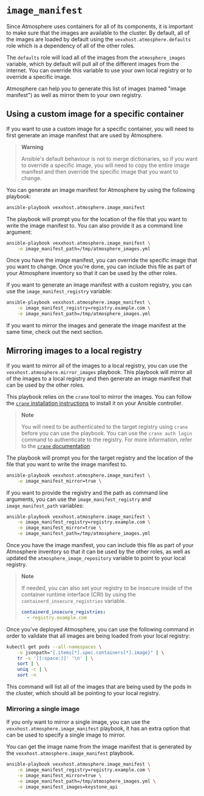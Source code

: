 # `image_manifest`

Since Atmosphere uses containers for all of its components, it is important to
make sure that the images are available to the cluster.  By default, all of the
images are loaded by default using the `vexxhost.atmosphere.defaults` role which
is a dependency of all of the other roles.

The `defaults` role will load all of the images from the `atmosphere_images`
variable, which by default will pull all of the different images from the
internet.  You can override this variable to use your own local registry or to
override a specific image.

Atmosphere can help you to generate this list of images (named "image manifest")
as well as mirror them to your own registry.

## Using a custom image for a specific container

If you want to use a custom image for a specific container, you will need to
first generate an image manifest that are used by Atmosphere.

> **Warning**
>
> Ansible's default behaviour is not to merge dictionaries, so if you want to
> override a specific image, you will need to copy the entire image manifest
> and then override the specific image that you want to change.

You can generate an image manifest for Atmosphere by using the following
playbook:

```bash
ansible-playbook vexxhost.atmosphere.image_manifest
```

The playbook will prompt you for the location of the file that you want to
write the image manifest to.  You can also provide it as a command line
argument:

```bash
ansible-playbook vexxhost.atmosphere.image_manifest \
    -e image_manifest_path=/tmp/atmosphere_images.yml
```

Once you have the image manifest, you can override the specific image that you
want to change.  Once you're done, you can include this file as part of your
Atmosphere inventory so that it can be used by the other roles.

If you want to generate an image manifest with a custom registry, you can use
the `image_manifest_registry` variable:

```bash
ansible-playbook vexxhost.atmosphere.image_manifest \
    -e image_manifest_registry=registry.example.com \
    -e image_manifest_path=/tmp/atmosphere_images.yml
```

If you want to mirror the images and generate the image manifest at the same
time, check out the next section.

## Mirroring images to a local registry

If you want to mirror all of the images to a local registry, you can use the
`vexxhost.atmosphere.mirror_images` playbook.  This playbook will mirror all of
the images to a local registry and then generate an image manifest that can be
used by the other roles.

This playbook relies on the `crane` tool to mirror the images.  You can follow
the [`crane` installation instructions](https://github.com/google/go-containerregistry/blob/main/cmd/crane/README.md#installation)
to install it on your Ansible controller.

> **Note**
>
> You will need to be authenticated to the target registry using `crane` before
> you can use the playbook.  You can use the `crane auth login` command to
> authenticate to the registry.  For more information, refer to the [`crane` documentation](https://github.com/google/go-containerregistry/blob/main/cmd/crane/doc/crane_auth_login.md)

The playbook will prompt you for the target registry and the location of the
file that you want to write the image manifest to.

```bash
ansible-playbook vexxhost.atmosphere.image_manifest \
    -e image_manifest_mirror=true \
```

If you want to provide the registry and the path as command line arguments, you
can use the `image_manifest_registry` and `image_manifest_path` variables:

```bash
ansible-playbook vexxhost.atmosphere.image_manifest \
    -e image_manifest_registry=registry.example.com \
    -e image_manifest_mirror=true \
    -e image_manifest_path=/tmp/atmosphere_images.yml
```

Once you have the image manifest, you can include this file as part of your
Atmosphere inventory so that it can be used by the other roles, as well as
updated the `atmosphere_image_repository` variable to point to your local
registry.

> **Note**
>
> If needed, you can also set your registry to be insecure inside of the
> container runtime interface (CRI) by using the `containerd_insecure_registries`
> variable.
>
> ```yaml
> containerd_insecure_registries:
>   - registry.example.com
> ```

Once you've deployed Atmosphere, you can use the following command in order to
validate that all images are being loaded from your local registry:

```bash
kubectl get pods --all-namespaces \
    -o jsonpath="{.items[*].spec.containers[*].image}" | \
    tr -s '[[:space:]]' '\n' | \
    sort | \
    uniq -c | \
    sort -n
```

This command will list all of the images that are being used by the pods in the
cluster, which should all be pointing to your local registry.

### Mirroring a single image

If you only want to mirror a single image, you can use the
`vexxhost.atmosphere.image_manifest` playbook, it has an extra option that can
be used to specify a single image to mirror.

You can get the image name from the image manifest that is generated by the
`vexxhost.atmosphere.image_manifest` playbook.

```bash
ansible-playbook vexxhost.atmosphere.image_manifest \
    -e image_manifest_registry=registry.example.com \
    -e image_manifest_mirror=true \
    -e image_manifest_path=/tmp/atmosphere_images.yml \
    -e image_manifest_images=keystone_api
```
